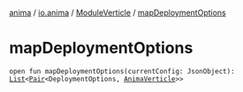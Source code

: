 [anima](../../index.md) / [io.anima](../index.md) / [ModuleVerticle](index.md) / [mapDeploymentOptions](./map-deployment-options.md)

# mapDeploymentOptions

`open fun mapDeploymentOptions(currentConfig: JsonObject): `[`List`](https://kotlinlang.org/api/latest/jvm/stdlib/kotlin.collections/-list/index.html)`<`[`Pair`](https://kotlinlang.org/api/latest/jvm/stdlib/kotlin/-pair/index.html)`<DeploymentOptions, `[`AnimaVerticle`](../-anima-verticle/index.md)`>>`